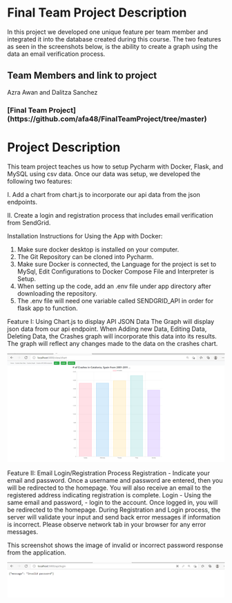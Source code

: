 # Final Team Project Description 
In this project we developed one unique feature per team member and integrated it into the database created 
during this course. The two features as seen in the screenshots below, is the ability to create a graph using the data
an email verification process. 

## Team Members and link to project
Azra Awan and Dalitza Sanchez

<h3> [Final Team Project](https://github.com/afa48/FinalTeamProject/tree/master)</h3>

# Project Description 
This team project teaches us how to setup Pycharm with Docker, Flask, and MySQL using csv data.
Once our data was setup, we developed the following two features:

I. Add a chart from chart.js to incorporate our api data from the json endpoints. 

II. Create a login and registration process that includes email verification from SendGrid. 

Installation Instructions for Using the App with Docker:
1. Make sure docker desktop is installed on your computer.
2. The Git Repository can be cloned into Pycharm. 
3. Make sure Docker is connected, the Language for the project is set to MySql, Edit Configurations to Docker Compose File and Interpreter is Setup. 
4. When setting up the code, add an .env file under app directory after downloading the repository. 
5. The .env file will need one variable called SENDGRID_API in order for flask app to function. 

Feature I: Using Chart.js to display API JSON Data 
The Graph will display json data from our api endpoint. 
When Adding new Data, Editing Data, Deleting Data, the Crashes graph will incorporate this data into its results. 
The graph will reflect any changes made to the data on the crashes chart. 

![login](screenshots/chart.png)

Feature II: Email Login/Registration Process
Registration - Indicate your email and password. 
Once a username and password are entered, then you will be redirected to the homepage. 
You will also receive an email to the registered address indicating registration is complete. 
Login - Using the same email and password, - login to the account. 
Once logged in, you will be redirected to the homepage. 
During Registration and Login process, the server will validate your input and send back error messages if information is incorrect. 
Please observe network tab in your browser for any error messages. 


This screenshot shows the image of invalid or incorrect password response from the application.  

![other image](screenshots/invalid_password.png)

